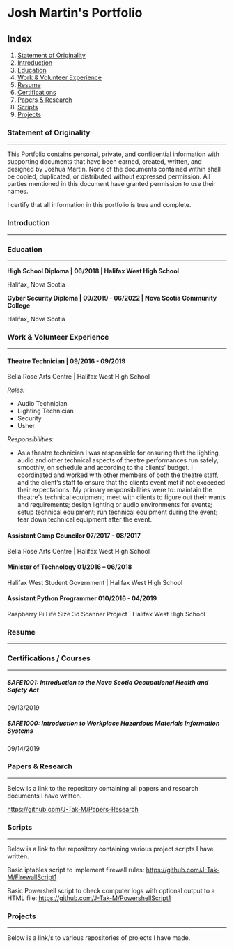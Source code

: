 # Josh Martin's Portfolio
## Index
1. [Statement of Originality](https://github.com/J-Tak-M/Josh-M.github.io/blob/main/README.md#statement-of-originality)
2. [Introduction](https://github.com/J-Tak-M/Josh-M.github.io/blob/main/README.md#introduction)
3. [Education](https://github.com/J-Tak-M/Josh-M.github.io/blob/main/README.md#education)
4. [Work & Volunteer Experience](https://github.com/J-Tak-M/Josh-M.github.io/blob/main/README.md#work--volunteer-experience)
5. [Resume](https://github.com/J-Tak-M/Josh-M.github.io/blob/main/README.md#resume)
6. [Certifications](https://github.com/J-Tak-M/Josh-M.github.io/blob/main/README.md#certifications)
7. [Papers & Research](https://github.com/J-Tak-M/Josh-M.github.io/blob/main/README.md#papers--research)
8. [Scripts](https://github.com/J-Tak-M/Josh-M.github.io/blob/main/README.md#scripts)
9. [Projects](https://github.com/J-Tak-M/Josh-M.github.io/blob/main/README.md#projects)

### Statement of Originality
_______________________________________________________________________________________________________________________________________________
This Portfolio contains personal, private, and confidential information with supporting documents that have been earned, created, written, and designed by Joshua Martin. None of the documents contained within shall be copied, duplicated, or distributed without expressed permission. All parties mentioned in this document have granted permission to use their names. 

I certify that all information in this portfolio is true and complete.

### Introduction
_______________________________________________________________________________________________________________________________________________

### Education
_______________________________________________________________________________________________________________________________________________
**High School Diploma | 06/2018 | Halifax West High School**

Halifax, Nova Scotia

**Cyber Security Diploma | 09/2019 - 06/2022 | Nova Scotia Community College**

Halifax, Nova Scotia


### Work & Volunteer Experience
_______________________________________________________________________________________________________________________________________________
#### Theatre Technician | 09/2016 - 09/2019
Bella Rose Arts Centre | Halifax West High School

*Roles:*
- Audio Technician
- Lighting Technician
- Security
- Usher

*Responsibilities:*
- As a theatre technician I was responsible for ensuring that the lighting, audio and other technical aspects of theatre performances run safely, smoothly, on schedule and according to the clients’ budget. I coordinated and worked with other members of both the theatre staff, and the client’s staff to ensure that the clients event met if not exceeded their expectations. My primary responsibilities were to: maintain the theatre's technical equipment; meet with clients to figure out their wants and requirements; design lighting or audio environments for events; setup technical equipment; run technical equipment during the event; tear down technical equipment after the event.

#### Assistant Camp Councilor  07/2017 - 08/2017
Bella Rose Arts Centre | Halifax West High School

#### Minister of Technology  01/2016 – 06/2018
Halifax West Student Government | Halifax West High School

#### Assistant Python Programmer  010/2016 - 04/2019
Raspberry Pi Life Size 3d Scanner Project | Halifax West High School


### Resume
_______________________________________________________________________________________________________________________________________________

### Certifications / Courses
_______________________________________________________________________________________________________________________________________________
##### SAFE1001: Introduction to the Nova Scotia Occupational Health and Safety Act
09/13/2019
##### SAFE1000: Introduction to Workplace Hazardous Materials Information Systems
09/14/2019

### Papers & Research
_______________________________________________________________________________________________________________________________________________
Below is a link to the repository containing all papers and research documents I have written.

https://github.com/J-Tak-M/Papers-Research


### Scripts
_______________________________________________________________________________________________________________________________________________
Below is a link to the repository containing various project scripts I have written.

Basic iptables script to implement firewall rules: https://github.com/J-Tak-M/FirewallScript1

Basic Powershell script to check computer logs with optional output to a HTML file: https://github.com/J-Tak-M/PowershellScript1

### Projects
_______________________________________________________________________________________________________________________________________________
Below is a link/s to various repositories of projects I have made.

